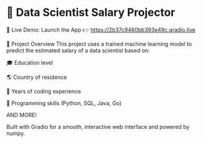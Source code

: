 # 💼 Data Scientist Salary Projector

🔗 Live Demo: 
Launch the App 👉 https://2b37c9460bb393e49c.gradio.live

🚀 Project Overview
This project uses a trained machine learning model to predict the estimated salary of a data scientist based on:

🎓 Education level

🌎 Country of residence

🧠 Years of coding experience

🧰 Programming skills (Python, SQL, Java, Go)

AND MORE!

Built with Gradio for a smooth, interactive web interface and powered by numpy. 
